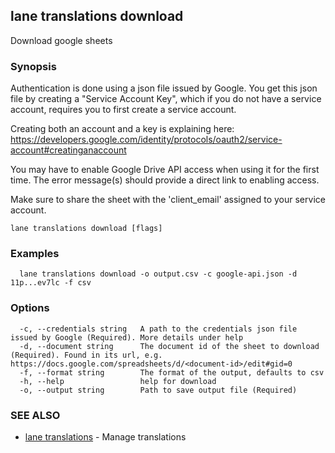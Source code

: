 ## lane translations download

Download google sheets

### Synopsis

Authentication is done using a json file issued by Google. You get this json file by creating a "Service Account Key", which if you do not have a service account, requires you to first create a service account.

Creating both an account and a key is explaining here: https://developers.google.com/identity/protocols/oauth2/service-account#creatinganaccount

You may have to enable Google Drive API access when using it for the first time. The error message(s) should provide a direct link to enabling access.

Make sure to share the sheet with the 'client_email' assigned to your service account.


```
lane translations download [flags]
```

### Examples

```
  lane translations download -o output.csv -c google-api.json -d 11p...ev7lc -f csv
```

### Options

```
  -c, --credentials string   A path to the credentials json file issued by Google (Required). More details under help
  -d, --document string      The document id of the sheet to download (Required). Found in its url, e.g. https://docs.google.com/spreadsheets/d/<document-id>/edit#gid=0
  -f, --format string        The format of the output, defaults to csv
  -h, --help                 help for download
  -o, --output string        Path to save output file (Required)
```

### SEE ALSO

* [lane translations](lane_translations.md)	 - Manage translations

